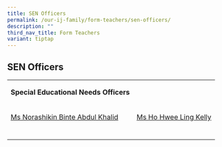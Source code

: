 ```yaml
---
title: SEN Officers
permalink: /our-ij-family/form-teachers/sen-officers/
description: ""
third_nav_title: Form Teachers
variant: tiptap
---
```

<h2>SEN Officers</h2>
<table>
<tbody>
<tr>
<td rowspan="1" colspan="1">
<p><strong>Special Educational Needs Officers</strong>
</p>
</td>
<td rowspan="1" colspan="1">
<p></p>
</td>
</tr>
<tr>
<td rowspan="1" colspan="1">
<p><a href="norashikin_abdul_khalid@moe.edu.sg" rel="noopener noreferrer nofollow" target="_blank">Ms Norashikin Binte Abdul Khalid</a>
</p>
</td>
<td rowspan="1" colspan="1">
<p><a href="ho_hwee_ling_a@moe.edu.sg" rel="noopener noreferrer nofollow" target="_blank">Ms Ho Hwee Ling Kelly</a>
</p>
</td>
</tr>
<tr>
<td rowspan="1" colspan="1">
<p></p>
</td>
<td rowspan="1" colspan="1">
<p></p>
</td>
</tr>
</tbody>
</table>
<p></p>
